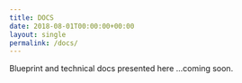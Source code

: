 ```yaml
---
title: DOCS
date: 2018-08-01T00:00:00+00:00
layout: single
permalink: /docs/
---
```


Blueprint and technical  docs presented here ...coming soon.